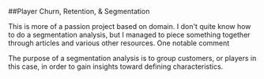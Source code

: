 
##Player Churn, Retention, & Segmentation

This is more of a passion project based on domain. I don't quite know how to do a segmentation analysis, but I managed to piece something together through articles and various other resources. One notable comment 

The purpose of a segmentation analysis is to group customers, or players in this case, in order to gain insights toward defining characteristics.   
